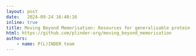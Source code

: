 ```yaml
---
layout: post
date:   2024-09-24 16:40:16
inline: true
title: Moving Beyond Memorisation: Resources for generalisable protein complex prediction
html: https://github.com/plinder-org/moving_beyond_memorisation
authors:
    - name: P(L)INDER team
---
```




